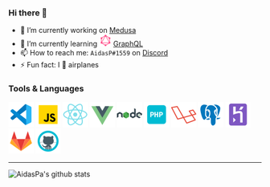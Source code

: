### Hi there 👋

- 🔭 I’m currently working on [Medusa](https://github.com/ProjectMedusa)
- 🌱 I’m currently learning <img src="https://raw.githubusercontent.com/AidasPa/AidasPa/master/icons/icons8-graphql.svg" width="24"> [GraphQL](https://graphql.org/)
- 📫 How to reach me: `AidasP#1559` on [Discord](https://discord.com/)
- ⚡ Fun fact: I 💓 airplanes

### Tools & Languages

![](https://raw.githubusercontent.com/AidasPa/AidasPa/master/icons/icons8-visual-studio-code-2019-50.png)
![](https://raw.githubusercontent.com/AidasPa/AidasPa/master/icons/icons8-javascript-50.png)
![](https://raw.githubusercontent.com/AidasPa/AidasPa/master/icons/icons8-react-native-50.png)
![](https://raw.githubusercontent.com/AidasPa/AidasPa/master/icons/icons8-vue-js-50.png)
![](https://raw.githubusercontent.com/AidasPa/AidasPa/master/icons/icons8-nodejs-50.png)
![](https://raw.githubusercontent.com/AidasPa/AidasPa/master/icons/icons8-php-50.png)
![](https://raw.githubusercontent.com/AidasPa/AidasPa/master/icons/icons8-laravel-50.png)
![](https://raw.githubusercontent.com/AidasPa/AidasPa/master/icons/icons8-postgresql-50.png)
![](https://raw.githubusercontent.com/AidasPa/AidasPa/master/icons/icons8-heroku-50.png)
![](https://raw.githubusercontent.com/AidasPa/AidasPa/master/icons/icons8-gitlab-50.png)
![](https://raw.githubusercontent.com/AidasPa/AidasPa/master/icons/icons8-github-50.png)

------

![AidasPa's github stats](https://github-readme-stats.vercel.app/api?username=aidaspa)